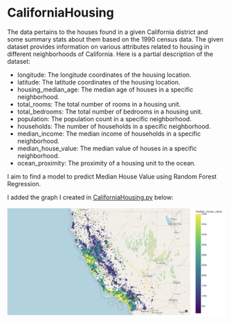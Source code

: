 # CaliforniaHousing
The data pertains to the houses found in a given California district and some summary stats about them based on the 1990 census data.
The given dataset provides information on various attributes related to housing in different neighborhoods of California. Here is a partial description of the dataset:

- longitude: The longitude coordinates of the housing location.
- latitude: The latitude coordinates of the housing location.
- housing_median_age: The median age of houses in a specific neighborhood.
- total_rooms: The total number of rooms in a housing unit.
- total_bedrooms: The total number of bedrooms in a housing unit.
- population: The population count in a specific neighborhood.
- households: The number of households in a specific neighborhood.
- median_income: The median income of households in a specific neighborhood.
- median_house_value: The median value of houses in a specific neighborhood.
- ocean_proximity: The proximity of a housing unit to the ocean.

I aim to find a model to predict Median House Value using Random Forest Regression. 

I added the graph I created in [CaliforniaHousing.py](https://github.com/KadirOrcunAltunel/CaliforniaHousing/blob/main/CaliforniaHousing.py) below:

![CaliforniaHousing](graph.png)

